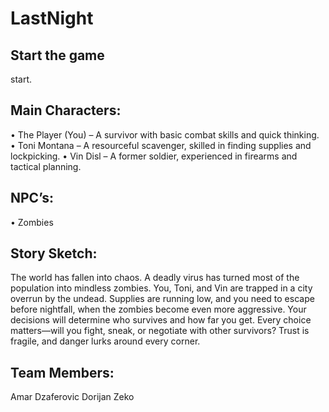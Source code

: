 # LastNight

## Start the game
  start.

## Main Characters:
•	The Player (You) – A survivor with basic combat skills and quick thinking.
•	Toni Montana – A resourceful scavenger, skilled in finding supplies and lockpicking.
•	Vin Disl – A former soldier, experienced in firearms and tactical planning.
## NPC’s:
•	Zombies

## Story Sketch:
  The world has fallen into chaos. A deadly virus has turned most of the population into mindless zombies. You, Toni, and Vin are trapped in a city overrun by the undead. Supplies are running low, and you   need to escape before nightfall, when the zombies become even more aggressive. Your decisions will determine who survives and how far you get. Every choice matters—will you fight, sneak, or negotiate with   other survivors? Trust is fragile, and danger lurks around every corner.

## Team Members:
Amar Dzaferovic
Dorijan Zeko
